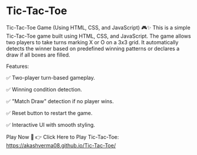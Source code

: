 # Tic-Tac-Toe

Tic-Tac-Toe Game (Using HTML, CSS, and JavaScript) 🎮✨
This is a simple Tic-Tac-Toe game built using HTML, CSS, and JavaScript. The game allows two players to take turns marking X or O on a 3x3 grid. It automatically detects the winner based on predefined winning patterns or declares a draw if all boxes are filled.

Features:

✅ Two-player turn-based gameplay.

✅ Winning condition detection.

✅ "Match Draw" detection if no player wins.

✅ Reset button to restart the game.

✅ Interactive UI with smooth styling.

Play Now 🔗
👉 Click Here to Play Tic-Tac-Toe: https://akashverma08.github.io/Tic-Tac-Toe/

